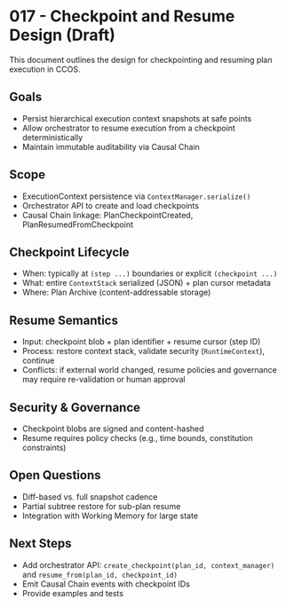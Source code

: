 # 017 - Checkpoint and Resume Design (Draft)

This document outlines the design for checkpointing and resuming plan execution in CCOS.

## Goals
- Persist hierarchical execution context snapshots at safe points
- Allow orchestrator to resume execution from a checkpoint deterministically
- Maintain immutable auditability via Causal Chain

## Scope
- ExecutionContext persistence via `ContextManager.serialize()`
- Orchestrator API to create and load checkpoints
- Causal Chain linkage: PlanCheckpointCreated, PlanResumedFromCheckpoint

## Checkpoint Lifecycle
- When: typically at `(step ...)` boundaries or explicit `(checkpoint ...)`
- What: entire `ContextStack` serialized (JSON) + plan cursor metadata
- Where: Plan Archive (content-addressable storage)

## Resume Semantics
- Input: checkpoint blob + plan identifier + resume cursor (step ID)
- Process: restore context stack, validate security (`RuntimeContext`), continue
- Conflicts: if external world changed, resume policies and governance may require re-validation or human approval

## Security & Governance
- Checkpoint blobs are signed and content-hashed
- Resume requires policy checks (e.g., time bounds, constitution constraints)

## Open Questions
- Diff-based vs. full snapshot cadence
- Partial subtree restore for sub-plan resume
- Integration with Working Memory for large state

## Next Steps
- Add orchestrator API: `create_checkpoint(plan_id, context_manager)` and `resume_from(plan_id, checkpoint_id)`
- Emit Causal Chain events with checkpoint IDs
- Provide examples and tests


